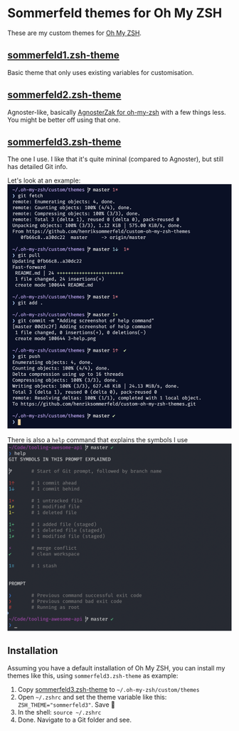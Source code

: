 # Sommerfeld themes for Oh My ZSH

These are my custom themes for [Oh My ZSH](https://ohmyz.sh/). 

## [sommerfeld1.zsh-theme](./sommerfeld3.zsh-theme)

Basic theme that only uses existing variables for customisation.

## [sommerfeld2.zsh-theme](./sommerfeld3.zsh-theme)

Agnoster-like, basically [AgnosterZak for oh-my-zsh](https://github.com/zakaziko99/agnosterzak-ohmyzsh-theme) with a few things less. You might be better off using that one.

## [sommerfeld3.zsh-theme](./sommerfeld3.zsh-theme)

The one I use. I like that it's quite mininal (compared to Agnoster), but still has detailed Git info.

Let's look at an example:
![adding and image and pushing to remote Git repository](3-example.png)

There is also a `help` command that explains the symbols I use
![showing help command](3-help.png)

## Installation
Assuming you have a default installation of Oh My ZSH, you can install my themes like this, using `sommerfeld3.zsh-theme` as example:

1. Copy [sommerfeld3.zsh-theme](./sommerfeld3.zsh-theme) to `~/.oh-my-zsh/custom/themes`
2. Open `~/.zshrc` and set the theme variable like this: `ZSH_THEME="sommerfeld3"`. Save 💾
3. In the shell: `source ~/.zshrc`
4. Done. Navigate to a Git folder and see.

